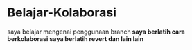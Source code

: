 # Belajar-Kolaborasi
saya belajar mengenai penggunaan branch<b>
saya berlatih cara berkolaborasi<b>
saya berlatih revert dan lain lain
